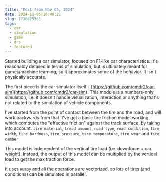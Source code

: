 ```yaml
---
title: "Post from Nov 05, 2024"
date: 2024-11-05T16:49:21
slug: 1730825361
tags:
  - car
  - simulation
  - game
  - drs
  - featured
---
```

Started building a car simulator, focused on F1-like car characteristics. It's reasonably detailed in terms of simulation, but is ultimately meant for games/machine learning, so it approximates some of the behavior. It isn't physically accurate.

The first piece is the car simulator itself - [https://github.com/cmdr2/car-sim](https://github.com/cmdr2/car-sim). This module is a numbers-only simulation, i.e. it doesn't handle visualization, interaction or anything that's not related to the simulation of vehicle components.

I've started from the point of contact between the tire and the road, and will work backwards from that. I've got a basic tire friction model working, which computes the "effective friction" against the track surface, by taking into account: `tire material`, `tread amount`, `road type`, `road condition`, `tire width`, `tire hardness`, `tire pressure`, `tire temperature`, `tire wear` and `tire camber`.

This model is independent of the vertical tire load (i.e. downforce + car weight). Instead, the output of this model can be multiplied by the vertical load to get the max traction force.

It uses `numpy` and all the operations are vectorized, so lots of tires (and conditions) can be simulated in parallel.